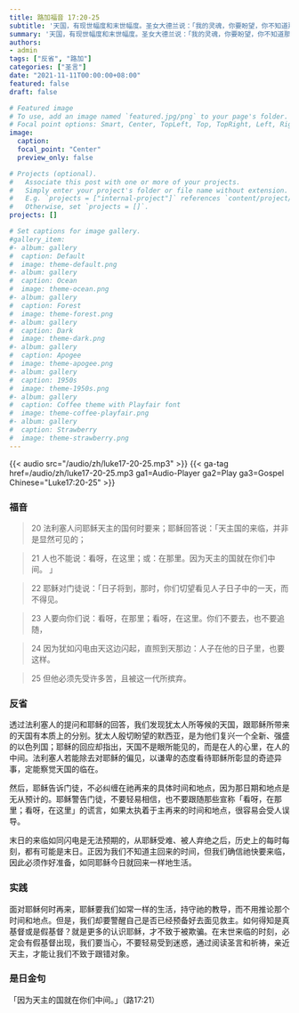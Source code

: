 ```yaml
---
title: 路加福音 17:20-25
subtitle: '天国，有现世幅度和末世幅度。圣女大德兰说：「我的灵魂，你要盼望，你不知道那时刻几时来到。但你要警惕，因为一刹那你便发现它已来到。虽然由于你的不忍耐，那必定来到的时刻好像不一定来到，那即刻降临的日子似乎姗姗来迟，但你要知道，你今日越奋斗，越为爱天主而忍受痛苦，来日也便越能与你心爱的共享那永无止境的幸福。」（圣女大德兰《灵魂向天主的呼喊》15, 3）生活在此世，很多时候我们的心思在信仰与世俗之间摇摆、纠结、挣扎，但如果我们注视基督，听从祂的教导，我们就会懂得如何将现世天国的临在与对末世天国的企盼整合在生活中。'
summary: '天国，有现世幅度和末世幅度。圣女大德兰说：「我的灵魂，你要盼望，你不知道那时刻几时来到。但你要警惕，因为一刹那你便发现它已来到。虽然由于你的不忍耐，那必定来到的时刻好像不一定来到，那即刻降临的日子似乎姗姗来迟，但你要知道，你今日越奋斗，越为爱天主而忍受痛苦，来日也便越能与你心爱的共享那永无止境的幸福。」（圣女大德兰《灵魂向天主的呼喊》15, 3）生活在此世，很多时候我们的心思在信仰与世俗之间摇摆、纠结、挣扎，但如果我们注视基督，听从祂的教导，我们就会懂得如何将现世天国的临在与对末世天国的企盼整合在生活中。'
authors:
- admin
tags: ["反省", "路加"]
categories: ["圣言"]
date: "2021-11-11T00:00:00+08:00"
featured: false
draft: false

# Featured image
# To use, add an image named `featured.jpg/png` to your page's folder.
# Focal point options: Smart, Center, TopLeft, Top, TopRight, Left, Right, BottomLeft, Bottom, BottomRight
image:
  caption:
  focal_point: "Center"
  preview_only: false

# Projects (optional).
#   Associate this post with one or more of your projects.
#   Simply enter your project's folder or file name without extension.
#   E.g. `projects = ["internal-project"]` references `content/project/deep-learning/index.md`.
#   Otherwise, set `projects = []`.
projects: []

# Set captions for image gallery.
#gallery_item:
#- album: gallery
#  caption: Default
#  image: theme-default.png
#- album: gallery
#  caption: Ocean
#  image: theme-ocean.png
#- album: gallery
#  caption: Forest
#  image: theme-forest.png
#- album: gallery
#  caption: Dark
#  image: theme-dark.png
#- album: gallery
#  caption: Apogee
#  image: theme-apogee.png
#- album: gallery
#  caption: 1950s
#  image: theme-1950s.png
#- album: gallery
#  caption: Coffee theme with Playfair font
#  image: theme-coffee-playfair.png
#- album: gallery
#  caption: Strawberry
#  image: theme-strawberry.png
---
```


{{< audio src="/audio/zh/luke17-20-25.mp3" >}}
{{< ga-tag href=/audio/zh/luke17-20-25.mp3 ga1=Audio-Player ga2=Play ga3=Gospel Chinese="Luke17:20-25" >}}


### 福音
> 20 法利塞人问耶稣天主的国何时要来；耶稣回答说：「天主国的来临，并非是显然可见的；

> 21 人也不能说：看呀，在这里；或：在那里。因为天主的国就在你们中间。 」

> 22 耶稣对门徒说：「日子将到，那时，你们切望看见人子日子中的一天，而不得见。

> 23 人要向你们说：看呀，在那里；看呀，在这里。你们不要去，也不要追随，

> 24 因为犹如闪电由天这边闪起，直照到天那边：人子在他的日子里，也要这样。

> 25 但他必须先受许多苦，且被这一代所摈弃。

### 反省
透过法利塞人的提问和耶稣的回答，我们发现犹太人所等候的天国，跟耶稣所带来的天国有本质上的分别。犹太人殷切盼望的默西亚，是为他们复兴一个全新、强盛的以色列国；耶稣的回应却指出，天国不是眼所能见的，而是在人的心里，在人的中间。法利塞人若能除去对耶稣的偏见，以谦卑的态度看待耶稣所彰显的奇迹异事，定能察觉天国的临在。

然后，耶稣告诉门徒，不必纠缠在祂再来的具体时间和地点，因为那日期和地点是无从预计的。耶稣警告门徒，不要轻易相信，也不要跟随那些宣称「看呀，在那里；看呀，在这里」的谎言，如果太执着于主再来的时间和地点，很容易会受人误导。

末日的来临如同闪电是无法预期的，从耶稣受难、被人弃绝之后，历史上的每时每刻，都有可能是末日。正因为我们不知道主回来的时间，但我们确信祂快要来临，因此必须作好准备，如同耶稣今日就回来一样地生活。

### 实践
面对耶稣何时再来，耶稣要我们如常一样的生活，持守祂的教导，而不用推论那个时间和地点。但是，我们却要警醒自己是否已经预备好去面见救主。如何得知是真基督或是假基督？就是更多的认识耶稣，才不致于被欺骗。在末世来临的时刻，必定会有假基督出现，我们要当心，不要轻易受到迷惑，通过阅读圣言和祈祷，亲近天主，才能让我们不致于跟错对象。

### 是日金句
「因为天主的国就在你们中间。」（路17:21）
